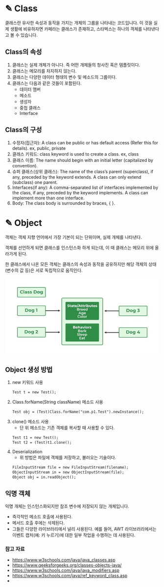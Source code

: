 # ✎ Class
클래스란 유사한 속성과 동작을 가지는 개체의 그룹을 나타내는 코드입니다.
이 것을 실제 생활에 비유하자면 카페라는 클래스가 존재하고, 스타벅스는 하나의 객체를 나타낸다고 볼 수 있습니다.

## Class의 속성
1. 클래스는 실제 개체가 아니다. 즉 어떤 개체들의 청사진 혹은 템플릿이다.
2. 클래스는 메모리를 차지하지 않는다.
3. 클래스는 다양한 데이터 형태의 변수 및 메소드의 그룹이다.
4. 클래스는 다음과 같은 것들이 포함된다.
   - 데이터 멤버 
   - 메소드 
   - 생성자 
   - 중첩 클래스 
   - Interface

## Class의 구성
1. 수정자(접근자): A class can be public or has default access (Refer this for details). ex, public, private
2. 클래스 키워드: class keyword is used to create a class. ex, class
3. 클래스 이름: The name should begin with an initial letter (capitalized by convention). 
4. 슈퍼 클래스(상위 클래스): The name of the class’s parent (superclass), if any, preceded by the keyword extends. A class can only extend (subclass) one parent. 
5. Interfaces(if any): A comma-separated list of interfaces implemented by the class, if any, preceded by the keyword implements. A class can implement more than one interface. 
6. Body: The class body is surrounded by braces, { }.

# ✎ Object
객체는 객체 지향 언어에서 가장 기본이 되는 단위이며, 실제 개체를 나타낸다.

객체를 선언하게 되면 클래스를 인스턴스화 하게 되는데, 이 때 클래스는 메모리 위에 올라가게 된다.

한 클래스에서 나온 모든 객체는 클래스의 속성과 동작을 공유하지만 해당 객체의 상태(변수의 값 등)은 서로 독립적으로 움직인다.

![classAndObject.webp](image%2FclassAndObject%2FclassAndObject.webp)

## Object 생성 방법
1. new 키워드 사용
   ```
   Test t = new Test();
   ```
2. Class.forName(String className) 메소드 사용
   ```
   Test obj = (Test)Class.forName("com.p1.Test").newInstance();
   ```
3. clone() 메소드 사용
   - 단 위 메소드는 기존 객체를 복사할 때 사용할 수 있다.
   ```
   Test t1 = new Test();
   Test t2 = (Test)t1.clone();
   ```
4. Deserialization
   - 위 방법은 파일에 객체를 저장하고, 불러오는 기술이다.
   ```
   FileInputStream file = new FileInputStream(filename);
   ObjectInputStream in = new ObjectInputStream(file);
   Object obj = in.readObject();
   ```

## 익명 객체
익명 개체는 인스턴스화되지만 참조 변수에 저장되지 않는 개체입니다.
- 즉각적인 메소드 호출에 사용된다.
- 메서드 호출 후에는 삭제된다.
- 그들은 다양한 라이브러리에서 널리 사용된다. 예를 들어, AWT 라이브러리에서는 이벤트 캡처(예: 키 누르기)에 대한 일부 작업을 수행하는 데 사용된다.

### 참고 자료
- https://www.w3schools.com/java/java_classes.asp
- https://www.geeksforgeeks.org/classes-objects-java/
- https://www.w3schools.com/java/java_modifiers.asp
- https://www.w3schools.com/java/ref_keyword_class.asp
- 
